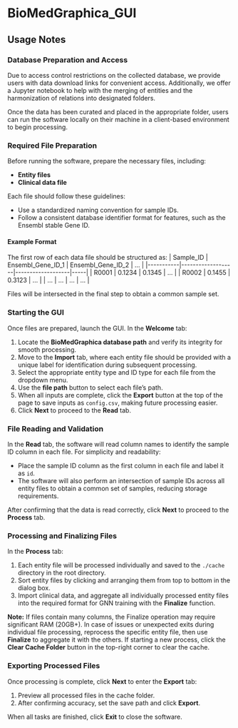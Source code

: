 # BioMedGraphica_GUI

## Usage Notes

### Database Preparation and Access
Due to access control restrictions on the collected database, we provide users with data download links for convenient access. Additionally, we offer a Jupyter notebook to help with the merging of entities and the harmonization of relations into designated folders.

Once the data has been curated and placed in the appropriate folder, users can run the software locally on their machine in a client-based environment to begin processing.

### Required File Preparation
Before running the software, prepare the necessary files, including:
- **Entity files**
- **Clinical data file**

Each file should follow these guidelines:
- Use a standardized naming convention for sample IDs.
- Follow a consistent database identifier format for features, such as the Ensembl stable Gene ID.

#### Example Format
The first row of each data file should be structured as:
| Sample_ID | Ensembl_Gene_ID_1 | Ensembl_Gene_ID_2 | ... |
|-----------|-------------------|-------------------|-----|
| R0001     | 0.1234            | 0.1345            | ... |
| R0002     | 0.1455            | 0.3123            | ... |
| ...       | ...               | ...               | ... |

Files will be intersected in the final step to obtain a common sample set.

### Starting the GUI
Once files are prepared, launch the GUI. In the **Welcome** tab:
1. Locate the **BioMedGraphica database path** and verify its integrity for smooth processing.
2. Move to the **Import** tab, where each entity file should be provided with a unique label for identification during subsequent processing.
3. Select the appropriate entity type and ID type for each file from the dropdown menu.
4. Use the **file path** button to select each file’s path.
5. When all inputs are complete, click the **Export** button at the top of the page to save inputs as `config.csv`, making future processing easier.
6. Click **Next** to proceed to the **Read** tab.

### File Reading and Validation
In the **Read** tab, the software will read column names to identify the sample ID column in each file. For simplicity and readability:
- Place the sample ID column as the first column in each file and label it as `id`.
- The software will also perform an intersection of sample IDs across all entity files to obtain a common set of samples, reducing storage requirements.

After confirming that the data is read correctly, click **Next** to proceed to the **Process** tab.

### Processing and Finalizing Files
In the **Process** tab:
1. Each entity file will be processed individually and saved to the `./cache` directory in the root directory.
2. Sort entity files by clicking and arranging them from top to bottom in the dialog box.
3. Import clinical data, and aggregate all individually processed entity files into the required format for GNN training with the **Finalize** function.

**Note:** If files contain many columns, the Finalize operation may require significant RAM (20GB+). In case of issues or unexpected exits during individual file processing, reprocess the specific entity file, then use **Finalize** to aggregate it with the others. If starting a new process, click the **Clear Cache Folder** button in the top-right corner to clear the cache.

### Exporting Processed Files
Once processing is complete, click **Next** to enter the **Export** tab:
1. Preview all processed files in the cache folder.
2. After confirming accuracy, set the save path and click **Export**.

When all tasks are finished, click **Exit** to close the software.
